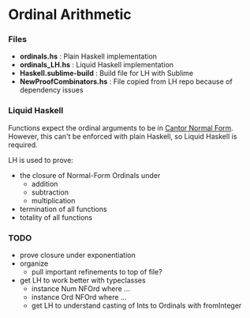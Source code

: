 

# Ordinal Arithmetic

### Files

- **ordinals.hs** : Plain Haskell implementation
- **ordinals_LH.hs** : Liquid Haskell implementation
- **Haskell.sublime-build** : Build file for LH with Sublime
- **NewProofCombinators.hs** : File copied from LH repo because of dependency issues

### Liquid Haskell

Functions expect the ordinal arguments to be in [Cantor Normal Form](https://www.wikiwand.com/en/Ordinal_arithmetic#/Cantor_normal_form). However, this can't be enforced with plain Haskell, so Liquid Haskell is required. 

LH is used to prove:

- the closure of Normal-Form Ordinals under
    - addition
    - subtraction
    - multiplication
- termination of all functions
- totality of all functions

### TODO

- prove closure under exponentiation
- organize
    - pull important refinements to top of file?
- get LH to work better with typeclasses
    - instance Num NFOrd where ...
    - instance Ord NFOrd where ...
    - get LH to understand casting of Ints to Ordinals with fromInteger
